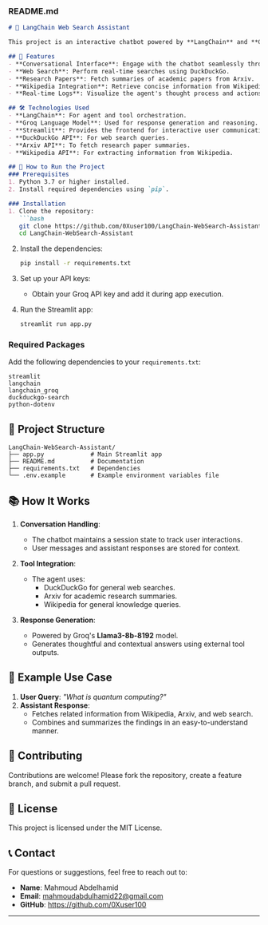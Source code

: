


### **README.md**

```markdown
# 🔎 LangChain Web Search Assistant

This project is an interactive chatbot powered by **LangChain** and **Groq models**, designed to assist users with real-time web searches, research queries, and contextual answers. The chatbot integrates **DuckDuckGo**, **Arxiv**, and **Wikipedia** APIs to provide accurate, reliable, and enriched responses.

## 🌟 Features
- **Conversational Interface**: Engage with the chatbot seamlessly through an intuitive Streamlit-powered interface.
- **Web Search**: Perform real-time searches using DuckDuckGo.
- **Research Papers**: Fetch summaries of academic papers from Arxiv.
- **Wikipedia Integration**: Retrieve concise information from Wikipedia.
- **Real-time Logs**: Visualize the agent's thought process and actions in the app.

## 🛠️ Technologies Used
- **LangChain**: For agent and tool orchestration.
- **Groq Language Model**: Used for response generation and reasoning.
- **Streamlit**: Provides the frontend for interactive user communication.
- **DuckDuckGo API**: For web search queries.
- **Arxiv API**: To fetch research paper summaries.
- **Wikipedia API**: For extracting information from Wikipedia.

## 🚀 How to Run the Project
### Prerequisites
1. Python 3.7 or higher installed.
2. Install required dependencies using `pip`.

### Installation
1. Clone the repository:
   ```bash
   git clone https://github.com/0Xuser100/LangChain-WebSearch-Assistant.git
   cd LangChain-WebSearch-Assistant
   ```

2. Install the dependencies:
   ```bash
   pip install -r requirements.txt
   ```

3. Set up your API keys:
   - Obtain your Groq API key and add it during app execution.

4. Run the Streamlit app:
   ```bash
   streamlit run app.py
   ```

### Required Packages
Add the following dependencies to your `requirements.txt`:
```text
streamlit
langchain
langchain_groq
duckduckgo-search
python-dotenv
```

## 🧩 Project Structure
```
LangChain-WebSearch-Assistant/
├── app.py             # Main Streamlit app
├── README.md          # Documentation
├── requirements.txt   # Dependencies
└── .env.example       # Example environment variables file
```

## 📚 How It Works
1. **Conversation Handling**: 
   - The chatbot maintains a session state to track user interactions.
   - User messages and assistant responses are stored for context.

2. **Tool Integration**:
   - The agent uses:
     - DuckDuckGo for general web searches.
     - Arxiv for academic research summaries.
     - Wikipedia for general knowledge queries.

3. **Response Generation**:
   - Powered by Groq's **Llama3-8b-8192** model.
   - Generates thoughtful and contextual answers using external tool outputs.

## 🧪 Example Use Case
1. **User Query**: *"What is quantum computing?"*
2. **Assistant Response**:
   - Fetches related information from Wikipedia, Arxiv, and web search.
   - Combines and summarizes the findings in an easy-to-understand manner.

## 🤝 Contributing
Contributions are welcome! Please fork the repository, create a feature branch, and submit a pull request.

## 📄 License
This project is licensed under the MIT License.

## 📞 Contact
For questions or suggestions, feel free to reach out to:
- **Name**: Mahmoud Abdelhamid
- **Email**: mahmoudabdulhamid22@gmail.com
- **GitHub**: https://github.com/0Xuser100

---
